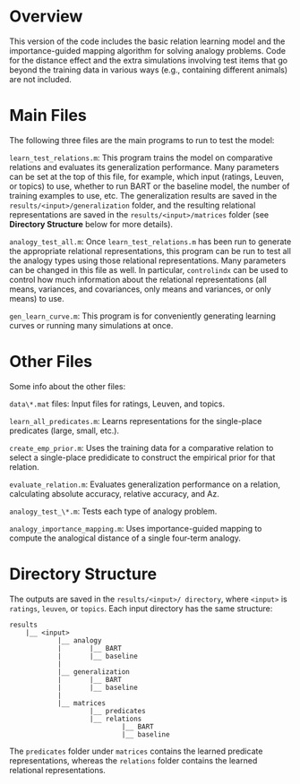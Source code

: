 # Overview

This version of the code includes the basic relation learning model and the importance-guided mapping algorithm for solving analogy problems. Code for the distance effect and the extra simulations involving test items that go beyond the training data in various ways (e.g., containing
different animals) are not included.


# Main Files

The following three files are the main programs to run to test the model:

`learn_test_relations.m`: This program trains the model on comparative relations and evaluates its generalization performance.  Many parameters can be set at the top of this file, for example, which input (ratings, Leuven, or topics) to use, whether to run BART or the baseline model, the number of training examples to use, etc.  The generalization results are saved in the `results/<input>/generalization` folder, and the resulting relational representations are saved in the `results/<input>/matrices` folder (see **Directory Structure** below for more details).

`analogy_test_all.m`: Once `learn_test_relations.m` has been run to generate the appropriate relational representations, this program can be run to test all the analogy types using those relational representations.  Many parameters can be changed in this file as well.  In particular,
`controlindx` can be used to control how much information about the relational representations (all means, variances, and covariances, only means and variances, or only means) to use.

`gen_learn_curve.m`: This program is for conveniently generating learning curves or running many simulations at once.


# Other Files

Some info about the other files:

`data\*.mat` files: Input files for ratings, Leuven, and topics.

`learn_all_predicates.m`: Learns representations for the single-place predicates (large, small, etc.).

`create_emp_prior.m`: Uses the training data for a comparative relation to select a single-place predidicate to construct the empirical prior for that relation.

`evaluate_relation.m`: Evaluates generalization performance on a relation, calculating absolute accuracy, relative accuracy, and Az.

`analogy_test_\*.m`: Tests each type of analogy problem.

`analogy_importance_mapping.m`: Uses importance-guided mapping to compute the analogical distance of a single four-term analogy.


# Directory Structure

The outputs are saved in the `results/<input>/ directory`, where `<input>` is `ratings`, `leuven`, or `topics`.  Each input directory has the same structure:

```
results
    |__ <input>
            |__ analogy
            |       |__ BART
            |       |__ baseline
            |
            |__ generalization
            |       |__ BART
            |       |__ baseline
            |
            |__ matrices
                    |__ predicates
                    |__ relations
                            |__ BART
                            |__ baseline
```

The `predicates` folder under `matrices` contains the learned predicate representations, whereas the `relations` folder contains the learned relational representations.